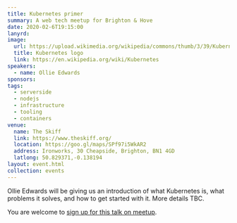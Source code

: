 ```yaml
---
title: Kubernetes primer
summary: A web tech meetup for Brighton & Hove
date: 2020-02-6T19:15:00
lanyrd:
image:
  url: https://upload.wikimedia.org/wikipedia/commons/thumb/3/39/Kubernetes_logo_without_workmark.svg/1200px-Kubernetes_logo_without_workmark.svg.png
  title: Kubernetes logo
  link: https://en.wikipedia.org/wiki/Kubernetes
speakers:
  - name: Ollie Edwards
sponsors:
tags:
  - serverside
  - nodejs
  - infrastructure
  - tooling
  - containers
venue:
  name: The Skiff
  link: https://www.theskiff.org/
  location: https://goo.gl/maps/SPf97i5WkAR2
  address: Ironworks, 30 Cheapside, Brighton, BN1 4GD
  latlong: 50.829371,-0.138194
layout: event.html
collection: events
---
```


Ollie Edwards will be giving us an introduction of what Kubernetes is, what problems it solves, and how to get started with it. More details TBC.

You are welcome to [sign up for this talk on meetup](https://www.meetup.com/Async-Web-Tech-Meetup/).

